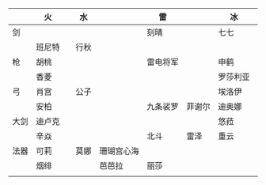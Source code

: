 |　　|火　　||水　|　　　　　|雷　　　|　　　|冰　　　|　　|风　　　|　|岩　　　||
|----|----|----|----|----|----|----|----|----|----|----|----|----|
|剑　|　　　||　　|　　　　　|刻晴　　|　　　|七七　　|神里|枫原万叶|琴|阿贝多　||
|　　|班尼特||行秋|　　　　　|　　　　|　　　|　　　　|　　|　　　　|　|　　　　||
|枪　|胡桃　||　　|　　　　　|雷电将军|　　　|申鹤　　|　　|魈　　　|　|钟离　　||
|　　|香菱　||　　|　　　　　|　　　　|　　　|罗莎利亚|　　|　　　　|　|云堇　　||
|弓　|肖宫　||公子|　　　　　|　　　　|　　　|埃洛伊　|甘雨|温蒂　　|　|　　　　||
|　　|安柏　||　　|　　　　　|九条裟罗|菲谢尔|迪奥娜　|　　|　　　　|　|五郎　　||
|大剑|迪卢克||　　|　　　　　|　　　　|　　　|悠菈　　|　　|　　　　|　|荒泷一斗||
|　　|辛焱　||　　|　　　　　|北斗　　|雷泽　|重云　　|　　|早柚　　|　|诺艾尔　||
|法器|可莉　||莫娜|珊瑚宫心海|　　　　|　　　|　　　　|　　|　　　　|　|　　　　||
|　　|烟绯　||　　|芭芭拉　　|丽莎　　|　　　|　　　　|　　|砂糖　　|　|凝光　　||
||||||||||||||
